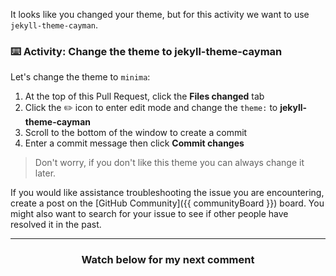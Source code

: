It looks like you changed your theme, but for this activity we want to use `jekyll-theme-cayman`.

### :keyboard: Activity: Change the theme to jekyll-theme-cayman

Let's change the theme to `minima`:

1. At the top of this Pull Request, click the **Files changed** tab
1. Click the :pencil2: icon to enter edit mode and change the  `theme:` to **jekyll-theme-cayman**
1. Scroll to the bottom of the window to create a commit
1. Enter a commit message then click **Commit changes**

> Don't worry, if you don't like this theme you can always change it later.

If you would like assistance troubleshooting the issue you are encountering, create a post on the [GitHub Community]({{ communityBoard }}) board. You might also want to search for your issue to see if other people have resolved it in the past.

<hr>
<h3 align="center">Watch below for my next comment</h3>
